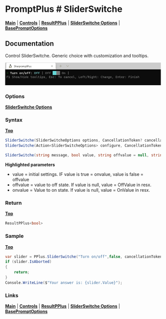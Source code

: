 # PromptPlus # SliderSwitche
[**Main**](index.md#help) | 
[**Controls**](index.md#apis) |
[**ResultPPlus**](resultpplus) |
[**SliderSwitche Options**](sliderswitcheoptions) |
[**BasePromptOptions**](basepromptoptions)

## Documentation
Control SliderSwitche. Generic choice with customization and tooltips.

![](./images/SliderSwitche.gif)

### Options

[**SliderSwitche Options**](sliderswitcheoptions)

### Syntax
[**Top**](#promptplus--sliderswitche)

```csharp
SliderSwitche(SliderSwitcheOptions options, CancellationToken? cancellationToken = null)
SliderSwitche(Action<SliderSwitcheOptions> configure, CancellationToken? cancellationToken = null)
```

```csharp
SliderSwitche(string message, bool value, string offvalue = null, string onvalue = null, CancellationToken? cancellationToken = null)
```

**Highlighted parameters**
- value = initial settings. IF value is true = onvalue, value is false = offvalue
- offvalue = value to off state. If value is null, value = OffValue in resx.
- onvalue = Value to on state. If value is null, value = OnValue in resx.

### Return
[**Top**](#promptplus--sliderswitche)

```csharp
ResultPPlus<bool>
```

### Sample
[**Top**](#promptplus--sliderswitche)

```csharp
var slider = PPlus.SliderSwitche("Turn on/off",false, cancellationToken: _stopApp);
if (slider.IsAborted)
{
    return;
}
Console.WriteLine($"Your answer is: {slider.Value}");
```

### Links
[**Main**](index.md#help) | 
[**Controls**](index.md#apis) |
[**ResultPPlus**](resultpplus) |
[**SliderSwitche Options**](sliderswitcheoptions) |
[**BasePromptOptions**](basepromptoptions)


